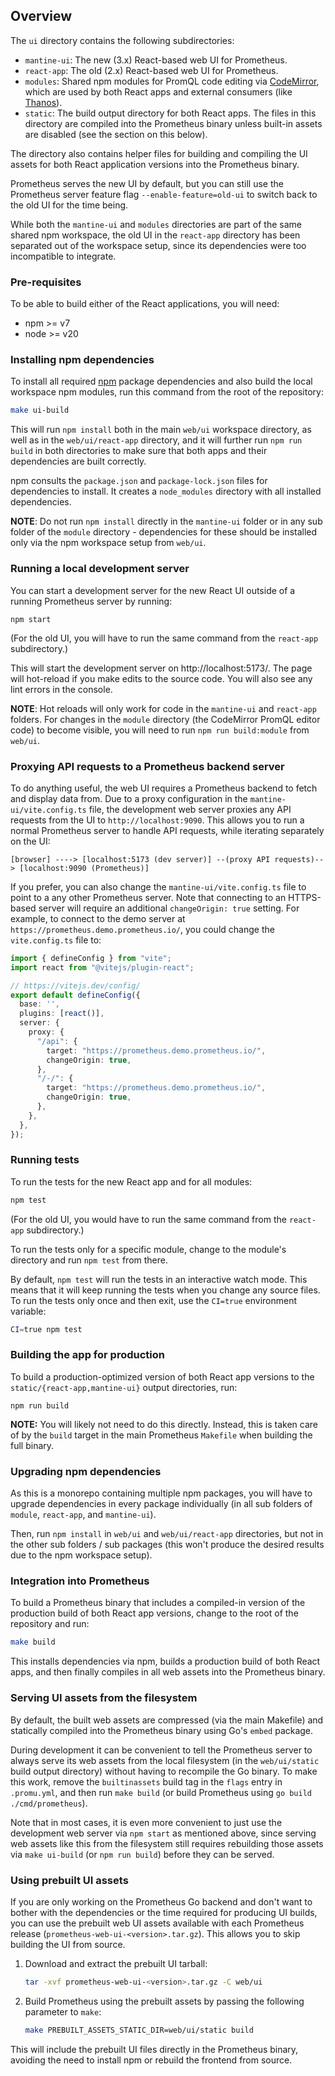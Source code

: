 ## Overview

The `ui` directory contains the following subdirectories:

* `mantine-ui`: The new (3.x) React-based web UI for Prometheus.
* `react-app`: The old (2.x) React-based web UI for Prometheus.
* `modules`: Shared npm modules for PromQL code editing via [CodeMirror](https://codemirror.net/), which are used by both React apps and external consumers (like [Thanos](https://thanos.io/)).
* `static`: The build output directory for both React apps. The files in this directory are compiled into the Prometheus binary unless built-in assets are disabled (see the section on this below).

The directory also contains helper files for building and compiling the UI assets for both React application versions into the Prometheus binary.

Prometheus serves the new UI by default, but you can still use the Prometheus server feature flag `--enable-feature=old-ui` to switch back to the old UI for the time being.

While both the `mantine-ui` and `modules` directories are part of the same shared npm workspace, the old UI in the `react-app` directory has been separated out of the workspace setup, since its dependencies were too incompatible to integrate.

### Pre-requisites

To be able to build either of the React applications, you will need:

* npm >= v7
* node >= v20

### Installing npm dependencies

To install all required [npm](https://www.npmjs.com/) package dependencies and also build the local workspace npm modules, run this command from the root of the repository:

```bash
make ui-build
```

This will run `npm install` both in the main `web/ui` workspace directory, as well as in the `web/ui/react-app` directory, and it will further run `npm run build` in both directories to make sure that both apps and their dependencies are built correctly.

npm consults the `package.json` and `package-lock.json` files for dependencies to install. It creates a `node_modules` directory with all installed dependencies.

**NOTE**: Do not run `npm install` directly in the `mantine-ui` folder or in any sub folder of the `module` directory - dependencies for these should be installed only via the npm workspace setup from `web/ui`.

### Running a local development server

You can start a development server for the new React UI outside of a running Prometheus server by running:

    npm start

(For the old UI, you will have to run the same command from the `react-app` subdirectory.)

This will start the development server on http://localhost:5173/. The page will hot-reload if you make edits to the source code. You will also see any lint errors in the console.

**NOTE**: Hot reloads will only work for code in the `mantine-ui` and `react-app` folders. For changes in the `module` directory (the CodeMirror PromQL editor code) to become visible, you will need to run `npm run build:module` from `web/ui`.

### Proxying API requests to a Prometheus backend server

To do anything useful, the web UI requires a Prometheus backend to fetch and display data from. Due to a proxy configuration in the `mantine-ui/vite.config.ts` file, the development web server proxies any API requests from the UI to `http://localhost:9090`. This allows you to run a normal Prometheus server to handle API requests, while iterating separately on the UI:

    [browser] ----> [localhost:5173 (dev server)] --(proxy API requests)--> [localhost:9090 (Prometheus)]

If you prefer, you can also change the `mantine-ui/vite.config.ts` file to point to a any other Prometheus server. Note that connecting to an HTTPS-based server will require an additional `changeOrigin: true` setting. For example, to connect to the demo server at `https://prometheus.demo.prometheus.io/`, you could change the `vite.config.ts` file to:

```typescript
import { defineConfig } from "vite";
import react from "@vitejs/plugin-react";

// https://vitejs.dev/config/
export default defineConfig({
  base: '',
  plugins: [react()],
  server: {
    proxy: {
      "/api": {
        target: "https://prometheus.demo.prometheus.io/",
        changeOrigin: true,
      },
      "/-/": {
        target: "https://prometheus.demo.prometheus.io/",
        changeOrigin: true,
      },
    },
  },
});
```

### Running tests

To run the tests for the new React app and for all modules:

```bash
npm test
```

(For the old UI, you would have to run the same command from the `react-app` subdirectory.)

To run the tests only for a specific module, change to the module's directory and run `npm test` from there.

By default, `npm test` will run the tests in an interactive watch mode. This means that it will keep running the tests when you change any source files.
To run the tests only once and then exit, use the `CI=true` environment variable:

```bash
CI=true npm test
```

### Building the app for production

To build a production-optimized version of both React app versions to the `static/{react-app,mantine-ui}` output directories, run:

    npm run build

**NOTE:** You will likely not need to do this directly. Instead, this is taken care of by the `build` target in the main Prometheus `Makefile` when building the full binary.

### Upgrading npm dependencies

As this is a monorepo containing multiple npm packages, you will have to upgrade dependencies in every package individually (in all sub folders of `module`, `react-app`, and `mantine-ui`).

Then, run `npm install` in `web/ui` and `web/ui/react-app` directories, but not in the other sub folders / sub packages (this won't produce the desired results due to the npm workspace setup).

### Integration into Prometheus

To build a Prometheus binary that includes a compiled-in version of the production build of both React app versions, change to the
root of the repository and run:

```bash
make build
```

This installs dependencies via npm, builds a production build of both React apps, and then finally compiles in all web assets into the Prometheus binary.

### Serving UI assets from the filesystem

By default, the built web assets are compressed (via the main Makefile) and statically compiled into the Prometheus binary using Go's `embed` package.

During development it can be convenient to tell the Prometheus server to always serve its web assets from the local filesystem (in the `web/ui/static` build output directory) without having to recompile the Go binary. To make this work, remove the `builtinassets` build tag in the `flags` entry in `.promu.yml`, and then run `make build` (or build Prometheus using `go build ./cmd/prometheus`).

Note that in most cases, it is even more convenient to just use the development web server via `npm start` as mentioned above, since serving web assets like this from the filesystem still requires rebuilding those assets via `make ui-build` (or `npm run build`) before they can be served.

### Using prebuilt UI assets

If you are only working on the Prometheus Go backend and don't want to bother with the dependencies or the time required for producing UI builds, you can use the prebuilt web UI assets available with each Prometheus release (`prometheus-web-ui-<version>.tar.gz`). This allows you to skip building the UI from source.

1. Download and extract the prebuilt UI tarball:
   ```bash
   tar -xvf prometheus-web-ui-<version>.tar.gz -C web/ui
   ```

2. Build Prometheus using the prebuilt assets by passing the following parameter
   to `make`:
   ```bash
   make PREBUILT_ASSETS_STATIC_DIR=web/ui/static build
   ```

This will include the prebuilt UI files directly in the Prometheus binary, avoiding the need to install npm or rebuild the frontend from source.
